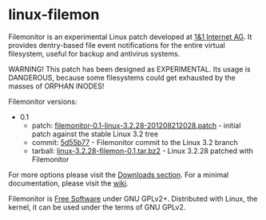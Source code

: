 linux-filemon
=============

Filemonitor is an experimental Linux patch developed at [1&1 Internet AG](http://1und1.de). It provides dentry-based file event notifications for the entire virtual filesystem, useful for backup and antivirus systems.

WARNING! This patch has been designed as EXPERIMENTAL. Its usage is DANGEROUS, because some filesystems could get exhausted by the masses of ORPHAN INODES!

Filemonitor versions:
* 0.1
    * patch: [filemonitor-0.1-linux-3.2.28-201208212028.patch](https://github.com/downloads/1and1/linux-filemon/filemonitor-0.1-linux-3.2.28-201208212028.patch) - initial patch against the stable Linux 3.2 tree
    * commit: [5d55b77](https://github.com/1and1/linux-filemon/commit/5d55b7705f05d5e3dc38e3881a963d2cdc09f3b8) - Filemonitor commit to the Linux 3.2 branch
    * tarball: [linux-3.2.28-filemon-0.1.tar.bz2](https://github.com/downloads/1and1/linux-filemon/linux-3.2.28-filemon-0.1.tar.bz2) - Linux 3.2.28 patched with Filemonitor

For more options please visit the [Downloads section](https://github.com/1and1/linux-filemon/downloads). For a minimal documentation, please visit the [wiki](https://github.com/1and1/linux-filemon/wiki).

Filemonitor is [Free Software](http://www.gnu.org/philosophy/free-sw.en.html) under GNU GPLv2+. Distributed with Linux, the kernel, it can be used under the terms of GNU GPLv2.
